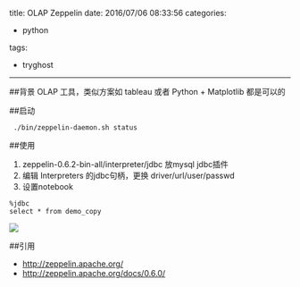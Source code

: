 title: OLAP Zeppelin
date: 2016/07/06 08:33:56
categories:

 - python 


tags:

- tryghost

---

##背景
OLAP 工具，类似方案如 tableau 或者 Python + Matplotlib 都是可以的

##启动
```language-bash
 ./bin/zeppelin-daemon.sh status
```

##使用
1. zeppelin-0.6.2-bin-all/interpreter/jdbc 放mysql jdbc插件
2. 编辑 Interpreters 的jdbc句柄，更换 driver/url/user/passwd
3. 设置notebook
```language-mysql
%jdbc
select * from demo_copy
```

![](https://dn-zuoyun.qbox.me/image/8/75/08c16e4557008ee22b1e314b34011.png)

##引用
* http://zeppelin.apache.org/
* http://zeppelin.apache.org/docs/0.6.0/






